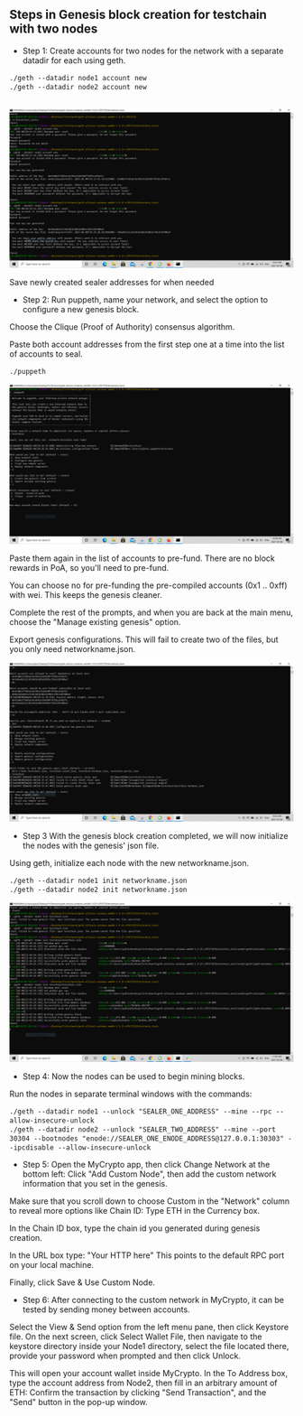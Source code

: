 ## Steps in Genesis block creation for testchain with two nodes

* Step 1:
Create accounts for two nodes for the network with a separate datadir for each using geth.

```
./geth --datadir node1 account new
./geth --datadir node2 account new


```

![](Screenshots/new_accounts.PNG)

Save newly created sealer addresses for when needed 

* Step 2:
Run puppeth, name your network, and select the option to configure a new genesis block.

Choose the Clique (Proof of Authority) consensus algorithm.

Paste both account addresses from the first step one at a time into the list of accounts to seal.

```
./puppeth
```
![](Screenshots/Puppeth_set_up.PNG)

Paste them again in the list of accounts to pre-fund. There are no block rewards in PoA, so you'll need to pre-fund.

You can choose no for pre-funding the pre-compiled accounts (0x1 .. 0xff) with wei. This keeps the genesis cleaner.

Complete the rest of the prompts, and when you are back at the main menu, choose the "Manage existing genesis" option.

Export genesis configurations. This will fail to create two of the files, but you only need networkname.json.

![](Screenshots/set_up.PNG)

* Step 3
With the genesis block creation completed, we will now initialize the nodes with the genesis' json file.

Using geth, initialize each node with the new networkname.json.

```
./geth --datadir node1 init networkname.json
./geth --datadir node2 init networkname.json
```

![](Screenshots/node_int.PNG)

* Step 4:
Now the nodes can be used to begin mining blocks.

Run the nodes in separate terminal windows with the commands:

```
./geth --datadir node1 --unlock "SEALER_ONE_ADDRESS" --mine --rpc --allow-insecure-unlock
./geth --datadir node2 --unlock "SEALER_TWO_ADDRESS" --mine --port 30304 --bootnodes "enode://SEALER_ONE_ENODE_ADDRESS@127.0.0.1:30303" --ipcdisable --allow-insecure-unlock
```
* Step 5:
Open the MyCrypto app, then click Change Network at the bottom left:
Click "Add Custom Node", then add the custom network information that you set in the genesis.

Make sure that you scroll down to choose Custom in the "Network" column to reveal more options like Chain ID:
Type ETH in the Currency box.

In the Chain ID box, type the chain id you generated during genesis creation.

In the URL box type: "Your HTTP here" This points to the default RPC port on your local machine.

Finally, click Save & Use Custom Node.

* Step 6:
After connecting to the custom network in MyCrypto, it can be tested by sending money between accounts.

Select the View & Send option from the left menu pane, then click Keystore file.
On the next screen, click Select Wallet File, then navigate to the keystore directory inside your Node1 directory, select the file located there, provide your password when prompted and then click Unlock.

This will open your account wallet inside MyCrypto.
In the To Address box, type the account address from Node2, then fill in an arbitrary amount of ETH:
Confirm the transaction by clicking "Send Transaction", and the "Send" button in the pop-up window.




